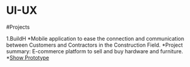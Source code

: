 # UI-UX


#Projects

1.BuildH
 *Mobile application to ease the connection and communication between Customers and Contractors in the Construction Field.
 *Project summary: E-commerce platform to sell and buy hardware and furniture.
 *[Show Prototype](https://www.figma.com/proto/PXSiyENzt16nAV1Wp2oaEU/BuildH?page-id=0%3A1&type=design&node-id=2-5&viewport=76%2C454%2C0.21&t=JT0I49n66YfCWjQg-1&scaling=scale-down&starting-point-node-id=2%3A3&mode=design)
